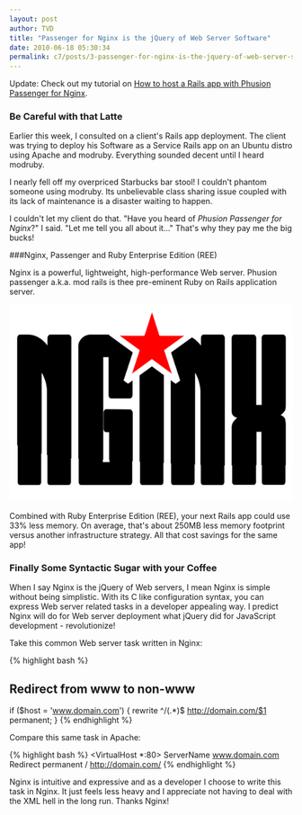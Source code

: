 ```yaml
---
layout: post
author: TVD
title: "Passenger for Nginx is the jQuery of Web Server Software"
date: 2010-06-18 05:30:34
permalink: c7/posts/3-passenger-for-nginx-is-the-jquery-of-web-server-software
---
```


Update: Check out my tutorial on [How to host a Rails app with Phusion Passenger for Nginx][1].

### Be Careful with that Latte

Earlier this week, I consulted on a client's Rails app deployment. The client was trying to deploy his Software as a Service Rails app on an Ubuntu distro using Apache and modruby. Everything sounded decent until I heard modruby.

I nearly fell off my overpriced Starbucks bar stool! I couldn't phantom someone using modruby. Its unbelievable class sharing issue coupled with its lack of maintenance is a disaster waiting to happen. 

I couldn't let my client do that. "Have you heard of *Phusion Passenger for Nginx*?" I said. "Let me tell you all about it..." That's why they pay me the big bucks!

###Nginx, Passenger and Ruby Enterprise Edition (REE)

Nginx is a powerful, lightweight, high-performance Web server. Phusion passenger a.k.a. mod rails is thee pre-eminent Ruby on Rails application server. 

![nginx](/images/nginx.png)

Combined with Ruby Enterprise Edition (REE), your next Rails app could use 33% less memory. On average, that's about 250MB less memory footprint versus another infrastructure strategy. All that cost savings for the same app!

### Finally Some Syntactic Sugar with your Coffee

When I say Nginx is the jQuery of Web servers, I mean Nginx is simple without being simplistic. With its C like configuration syntax, you can express Web server related tasks in a developer appealing way. I predict Nginx will do for Web server deployment what jQuery did for JavaScript development - revolutionize!

Take this common Web server task written in Nginx:

{% highlight bash %}
## Redirect from www to non-www
if ($host = 'www.domain.com') {
	 rewrite  ^/(.*)$  http://domain.com/$1  permanent;
}
{% endhighlight %}


Compare this same task in Apache:

{% highlight bash %}
<VirtualHost *:80>
    ServerName www.domain.com
    Redirect permanent / http://domain.com/
</VirtualHost>
{% endhighlight %}

Nginx is intuitive and expressive and as a developer I choose to write this task in Nginx. It just feels less heavy and I appreciate not having to deal with the XML hell in the long run. Thanks Nginx!


  [1]: https://techoctave.com/posts/16-how-to-host-a-rails-app-with-phusion-passenger-for-nginx
